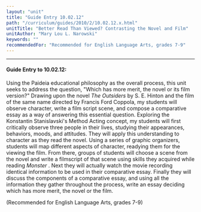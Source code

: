 ```yaml
---
layout: "unit"
title: "Guide Entry 10.02.12"
path: "/curriculum/guides/2010/2/10.02.12.x.html"
unitTitle: "Better Read Than Viewed? Contrasting the Novel and Film"
unitAuthor: "Mary Lou L. Narowski"
keywords: ""
recommendedFor: "Recommended for English Language Arts, grades 7-9"
---
```

<body>
<hr/>
<h4>
Guide Entry to 10.02.12:
</h4>
<p>
Using the Paideia educational philosophy as the overall process, this unit seeks to address the question, "Which has more merit, the novel or its film version?" Drawing upon the novel
<i>
The Outsiders
</i>
by S. E. Hinton and the film of the same name directed by Francis Ford Coppola, my students will observe character, write a film script scene, and compose a comparative essay as a way of answering this essential question. Exploring the Konstantin Stanislavski's Method Acting concept, my students will first critically observe three people in their lives, studying their appearances, behaviors, moods, and attitudes. They will apply this understanding to character as they read the novel. Using a series of graphic organizers, students will map different aspects of character, readying them for the viewing the film. From there, groups of students will choose a scene from the novel and write a filmscript of that scene using skills they acquired while reading
<i>
Monster
</i>
. Next they will actually watch the movie recording identical information to be used in their comparative essay.  Finally they will discuss the components of a comparative essay, and using all the information they gather throughout the process, write an essay deciding which has more merit, the novel or the film.
</p>
<p>
(Recommended for English Language Arts, grades 7-9)
</p>
</body>